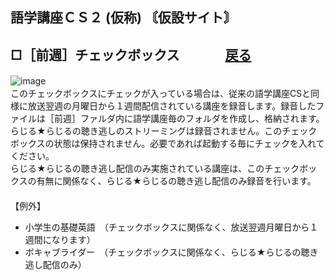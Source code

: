 ## 語学講座ＣＳ２ (仮称)   〘仮設サイト〙    
## □［前週］チェックボックス 　　　    [戻る](https://csreviser.github.io/CS-English/CS2/) 
![image](https://user-images.githubusercontent.com/46049273/206841061-e1a228a9-059e-43ee-a0b6-3e9630fa7421.png)　　　　          　　　　　　           
このチェックボックスにチェックが入っている場合は、従来の語学講座CSと同様に放送翌週の月曜日から１週間配信されている講座を録音します。録音したファイルは［前週］ファルダ内に語学講座毎のフォルダを作成し、格納されます。らじる★らじるの聴き逃しのストリーミングは録音されません。このチェックボックスの状態は保持されません。必要であれば起動する毎にチェックを入れてください。                 
らじる★らじるの聴き逃し配信のみ実施されている講座は、このチェックボックスの有無に関係なく、らじる★らじるの聴き逃し配信のみ録音を行います。                               
 　　　　　　                   
【例外】                  
* 小学生の基礎英語　（チェックボックスに関係なく、放送翌週月曜日から１週間になります）
* ボキャブライダー　（チェックボックスに関係なく、らじる★らじるの聴き逃し配信のみ）
